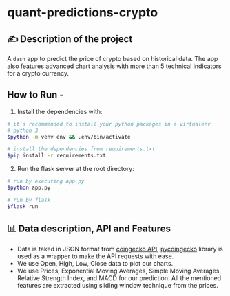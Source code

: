 # quant-predictions-crypto

## ✍ Description of the project
A `dash` app to predict the price of crypto based on historical data. The app also features advanced chart analysis with more than 5 technical indicators for a crypto currency.

## How to Run - 
1. Install the dependencies with: 
```bash
# it's recommended to install your python packages in a virtualenv
# python 3
$python -m venv env && .env/bin/activate

# install the dependencies from requirements.txt
$pip install -r requirements.txt
```
2. Run the flask server at the root directory:
```bash
# run by executing app.py
$python app.py

# run by flask
$flask run
```

## 📊 Data description, API and Features
- Data is taked in JSON format from [coingecko API](https://www.coingecko.com/en/api#explore-api), [pycoingecko](https://github.com/man-c/pycoingecko) library is used as a wrapper to make the API requests with ease.
- We use Open, High, Low, Close data to plot our charts.
- We use Prices, Exponential Moving Averages, Simple Moving Averages, Relative Strength Index, and MACD for our prediction. All the mentioned features are extracted using sliding window technique from the prices.


